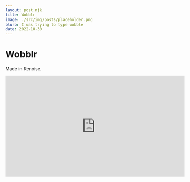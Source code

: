 ```yaml
---
layout: post.njk
title: Wobblr
image: ./src/img/posts/placeholder.png
blurb: I was trying to type wobble
date: 2022-10-30
---
```

# Wobblr

Made in Renoise.

<iframe width="560" height="315" src="https://www.youtube.com/embed/zItW-HPTh1U" title="YouTube video player" frameborder="0" allow="accelerometer; autoplay; clipboard-write; encrypted-media; gyroscope; picture-in-picture" allowfullscreen></iframe>